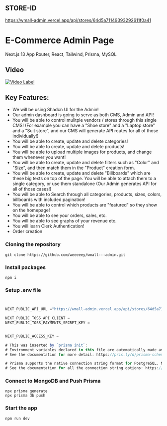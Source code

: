 ## STORE-ID

https://wmall-admin.vercel.app/api/stores/64d5a71149393292611f0a41

# E-Commerce Admin Page

Next.js 13 App Router, React, Tailwind, Prisma, MySQL

## Video

[![Video Label](http://img.youtube.com/vi/-Snlr2dZY4g/0.jpg)](https://youtu.be/-Snlr2dZY4g)

## Key Features:

-   We will be using Shadcn UI for the Admin!
-   Our admin dashboard is going to serve as both CMS, Admin and API!
-   You will be able to control mulitple vendors / stores through this single CMS! (For example you can have a "Shoe store" and a "Laptop store" and a "Suit store", and our CMS will generate API routes for all of those individually!)
-   You will be able to create, update and delete categories!
-   You will be able to create, update and delete products!
-   You will be able to upload multiple images for products, and change them whenever you want!
-   You will be able to create, update and delete filters such as "Color" and "Size", and then match them in the "Product" creation form.
-   You will be able to create, update and delete "Billboards" which are these big texts on top of the page. You will be able to attach them to a single category, or use them standalone (Our Admin generates API for all of those cases!)
-   You will be able to Search through all categories, products, sizes, colors, billboards with included pagination!
-   You will be able to control which products are "featured" so they show on the homepage!
-   You will be able to see your orders, sales, etc.
-   You will be able to see graphs of your revenue etc.
-   You will learn Clerk Authentication!
-   Order creation

### Cloning the repository

```shell
git clone https://github.com/weeeeey/wmall---admin.git
```

### Install packages

```shell
npm i
```

### Setup .env file

```js


NEXT_PUBLIC_API_URL ="https://wmall-admin.vercel.app/api/stores/64d5a71149393292611f0a41"

NEXT_PUBLIC_TOSS_API_CLIENT =
NEXT_PUBLIC_TOSS_PAYMENTS_SECRET_KEY =


NEXT_PUBLIC_ACCESS_KEY =

# This was inserted by `prisma init`:
# Environment variables declared in this file are automatically made available to Prisma.
# See the documentation for more detail: https://pris.ly/d/prisma-schema#accessing-environment-variables-from-the-schema

# Prisma supports the native connection string format for PostgreSQL, MySQL, SQLite, SQL Server, MongoDB and CockroachDB.
# See the documentation for all the connection string options: https://pris.ly/d/connection-strings


```

### Connect to MongoDB and Push Prisma

```shell
npx prisma generate
npx prisma db push
```

### Start the app

```shell
npm run dev
```
